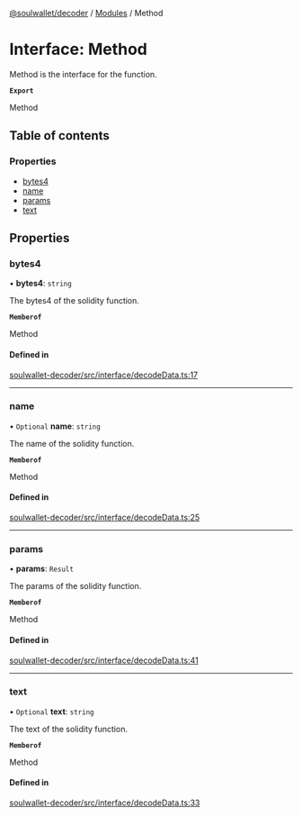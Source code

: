 [@soulwallet/decoder](../README.md) / [Modules](../modules.md) / Method

# Interface: Method

Method is the interface for the function.

**`Export`**

Method

## Table of contents

### Properties

- [bytes4](Method.md#bytes4)
- [name](Method.md#name)
- [params](Method.md#params)
- [text](Method.md#text)

## Properties

### bytes4

• **bytes4**: `string`

The bytes4 of the solidity function.

**`Memberof`**

Method

#### Defined in

[soulwallet-decoder/src/interface/decodeData.ts:17](https://github.com/SoulWallet/soulwalletlib/blob/ba276ce/packages/soulwallet-decoder/src/interface/decodeData.ts#L17)

___

### name

• `Optional` **name**: `string`

The name of the solidity function.

**`Memberof`**

Method

#### Defined in

[soulwallet-decoder/src/interface/decodeData.ts:25](https://github.com/SoulWallet/soulwalletlib/blob/ba276ce/packages/soulwallet-decoder/src/interface/decodeData.ts#L25)

___

### params

• **params**: `Result`

The params of the solidity function.

**`Memberof`**

Method

#### Defined in

[soulwallet-decoder/src/interface/decodeData.ts:41](https://github.com/SoulWallet/soulwalletlib/blob/ba276ce/packages/soulwallet-decoder/src/interface/decodeData.ts#L41)

___

### text

• `Optional` **text**: `string`

The text of the solidity function.

**`Memberof`**

Method

#### Defined in

[soulwallet-decoder/src/interface/decodeData.ts:33](https://github.com/SoulWallet/soulwalletlib/blob/ba276ce/packages/soulwallet-decoder/src/interface/decodeData.ts#L33)
